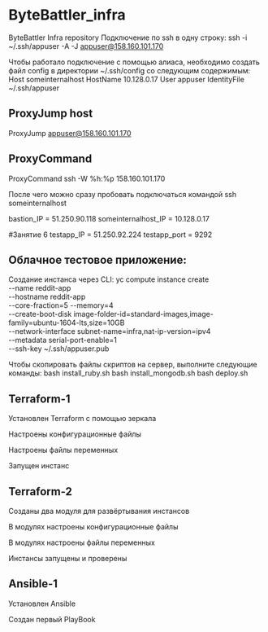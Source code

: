 # ByteBattler_infra
ByteBattler Infra repository
Подключение по ssh в одну строку: ssh -i ~/.ssh/appuser -A -J appuser@158.160.101.170

Чтобы работало подключение с помощью алиаса, необходимо создать файл config в директории ~/.ssh/config со следующим содержимым:
Host someinternalhost
  HostName 10.128.0.17
  User appuser
  IdentityFile ~/.ssh/appuser

  ## ProxyJump host
  ProxyJump appuser@158.160.101.170

  ## ProxyCommand
  ProxyCommand ssh -W %h:%p 158.160.101.170

После чего можно сразу пробовать подключаться командой ssh someinternalhost

bastion_IP = 51.250.90.118
someinternalhost_IP = 10.128.0.17

#Занятие 6
testapp_IP = 51.250.92.224
testapp_port = 9292

##  Облачное тестовое приложение:

Создание инстанса через CLI:
yc compute instance create \
--name reddit-app \
--hostname reddit-app \
--core-fraction=5 --memory=4 \
--create-boot-disk image-folder-id=standard-images,image-family=ubuntu-1604-lts,size=10GB \
--network-interface subnet-name=infra,nat-ip-version=ipv4 \
--metadata serial-port-enable=1 \
--ssh-key ~/.ssh/appuser.pub

Чтобы скопировать файлы скриптов на сервер, выполните следующие команды:
bash install_ruby.sh
bash install_mongodb.sh
bash deploy.sh

## Terraform-1
Установлен Terraform с помощью зеркала

Настроены конфигурационные файлы

Настроены файлы переменных

Запущен инстанс

## Terraform-2
Созданы два модуля для развёртывания инстансов

В модулях настроены конфигурационные файлы

В модулях настроены файлы переменных

Инстансы запущены и проверены

## Ansible-1

Установлен Ansible

Создан первый PlayBook
